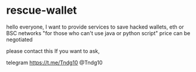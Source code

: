 # rescue-wallet
hello everyone, I want to provide services to save hacked wallets, eth or BSC networks  "for those who can't use java or python script"  price can be negotiated

please contact this
If you want to ask,

telegram
https://t.me/Tndg10
@Tndg10
